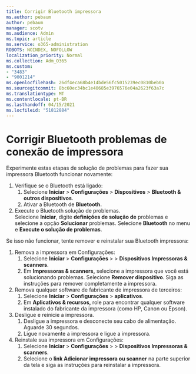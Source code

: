 ```yaml
---
title: Corrigir Bluetooth impressora
ms.author: pebaum
author: pebaum
manager: scotv
ms.audience: Admin
ms.topic: article
ms.service: o365-administration
ROBOTS: NOINDEX, NOFOLLOW
localization_priority: Normal
ms.collection: Adm_O365
ms.custom:
- "3483"
- "9001214"
ms.openlocfilehash: 26df4eca68b4e14bde56fc5015239ec0810beb0a
ms.sourcegitcommit: 8bc60ec34bc1e40685e3976576e04a2623f63a7c
ms.translationtype: MT
ms.contentlocale: pt-BR
ms.lasthandoff: 04/15/2021
ms.locfileid: "51812884"
---
```

# <a name="fix-bluetooth-printer-connection-issues"></a>Corrigir Bluetooth problemas de conexão de impressora

Experimente estas etapas de solução de problemas para fazer sua impressora Bluetooth funcionar novamente:


1. Verifique se o Bluetooth está ligado:
    1. Selecione **Iniciar**  >  **Configurações**  >  **Dispositivos**  >  **Bluetooth & outros dispositivos**.
    2. Ativar a Bluetooth de **Bluetooth.**
2. Execute o Bluetooth solução de problemas. <br>
    Selecione **Iniciar**, digite **definições de solução de** problemas e selecione a opção **Solucionar** problemas. Selecione **Bluetooth** no menu e **Execute o solução de problemas**.

Se isso não funcionar, tente remover e reinstalar sua Bluetooth impressora:

1. Remova a impressora em Configurações:
    1. Selecione **Iniciar**  >  **Configurações**  >    >  **Dispositivos Impressoras & scanners**.
    2. Em **Impressoras & scanners,** selecione a impressora que você está solucionando problemas. Selecione **Remover dispositivo**. Siga as instruções para remover completamente a impressora.
2. Remova qualquer software de fabricante de impressora de terceiros:
    1. Selecione **Iniciar**  >  **Configurações**  >  **aplicativos**.
    2. Em **Aplicativos & recursos,** role para encontrar qualquer software instalado do fabricante da impressora (como HP, Canon ou Epson).
3. Desligue e reinicie a impressora.
   1. Desligue a impressora e desconecte seu cabo de alimentação. Aguarde 30 segundos. 
   2. Ligue novamente a impressora e ligue a impressora.
4. Reinstale sua impressora em Configurações:
    1. Selecione **Iniciar**  >  **Configurações**  >    >  **Dispositivos Impressoras & scanners**.
    2. Selecione o **link Adicionar impressora ou scanner** na parte superior da tela e siga as instruções para reinstalar a impressora.
